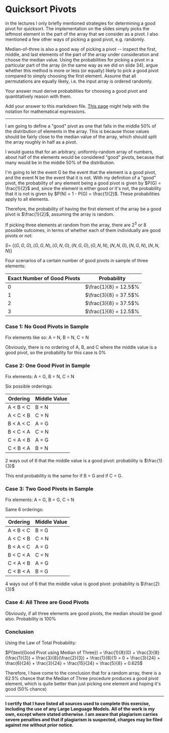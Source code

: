 # Quicksort Pivots

in the lectures I only briefly mentioned strategies for determining a good pivot
for quicksort. The implementation on the slides simply picks the leftmost
element in the part of the array that we consider as a pivot. I also mentioned a
few other ways of picking a good pivot, e.g. randomly.

Median-of-three is also a good way of picking a pivot -- inspect the first,
middle, and last elements of the part of the array under consideration and
choose the median value. Using the probabilities for picking a pivot in a
particular part of the array (in the same way as we did on slide 34), argue
whether this method is more or less (or equally) likely to pick a good pivot
compared to simply choosing the first element. Assume that all permutations are
equally likely, i.e. the input array is ordered randomly.

Your answer must derive probabilities for choosing a good pivot and
quantitatively reason with them.

Add your answer to this markdown file. [This
page](https://docs.github.com/en/get-started/writing-on-github/working-with-advanced-formatting/writing-mathematical-expressions)
might help with the notation for mathematical expressions.

---

I am going to define a "good" pivot as one that falls in the middle 50% of the distribution of elements in the array. This is because those values should be fairly close to the median value of the array, which should split the array roughly in half as a pivot.

I would guess that for an arbitrary, uniformly-random array of numbers, about half of the elements would be considered "good" pivots, because that many would be in the middle 50% of the distribution.

I'm going to let the event G be the event that the element is a good pivot, and the event N be the event that it is not. With my definition of a "good" pivot, the probability of any element being a good pivot is given by $P(G) = \frac{1}{2}$ and, since the element is either good or it's not, the probability that it is not is given by $P(N) = 1 - P(G) = \frac{1}{2}$. These probabilities apply to all elements.

Therefore, the probability of having the first element of the array be a good pivot is $\frac{1}{2}$, assuming the array is random. 

If picking three elements at random from the array, there are $2^3$ or 8 possible outcomes, in terms of whether each of them individually are good pivots or not:

$S =$ {$(G,G,G), (G,G,N), (G,N,G), (N,G,G), (G,N,N), (N,N,G), (N,G,N), (N,N,N)$}

Four scenarios of a certain number of good pivots in sample of three elements:

| Exact Number of Good Pivots | Probability           |
| ------------ | --------------------- |
| 0            | $\frac{1}{8} = 12.5$% |
| 1            | $\frac{3}{8} = 37.5$% |
| 2            | $\frac{3}{8} = 37.5$% |
| 3            | $\frac{1}{8} = 12.5$% |

### Case 1: No Good Pivots in Sample

Fix elements like so: A = N, B = N, C = N

Obviously, there is no ordering of A, B, and C where the middle value is a good pivot, so the probability for this case is 0%

### Case 2: One Good Pivot in Sample

Fix elements: A = G, B = N, C = N

Six possible orderings:

| Ordering  | Middle Value |
| --------- | ------------ |
| A < B < C | B = N        |
| A < C < B | C = N        |
| B < A < C | A = G        |
| B < C < A | C = N        |
| C < A < B | A = G        |
| C < B < A | B = N        |
2 ways out of 6 that the middle value is a good pivot: probability is $\frac{1}{3}$

This end probability is the same for if B = G and if C = G.

### Case 3: Two Good Pivots in Sample

Fix elements: A = G, B = G, C = N

Same 6 orderings:

| Ordering  | Middle Value |
| --------- | ------------ |
| A < B < C | B = G        |
| A < C < B | C = N        |
| B < A < C | A = G        |
| B < C < A | C = N        |
| C < A < B | A = G        |
| C < B < A | B = G        |

4 ways out of 6 that the middle value is good pivot: probability is $\frac{2}{3}$

### Case 4: All Three are Good Pivots

Obviously, if all three elements are good pivots, the median should be good also. Probability is 100%


### Conclusion

Using the Law of Total Probability:

$P(\text{Good Pivot using Median of Three}) = \frac{1}{8}(0) + \frac{3}{8}(\frac{1}{3}) + \frac{3}{8}(\frac{2}{3}) + \frac{1}{8}(1) = 0 + \frac{3}{24} + \frac{6}{24} + \frac{3}{24} = \frac{15}{24} = \frac{5}{8} = 0.625$

Therefore, I have come to the conclusion that for a random array, there is a 62.5% chance that the Median of Three procedure produces a good pivot element, which is quite better than just picking one element and hoping it's good (50% chance)

---

**I certify that I have listed all sources used to complete this exercise, including the use
of any Large Language Models. All of the work is my own, except where stated
otherwise. I am aware that plagiarism carries severe penalties and that if plagiarism is
suspected, charges may be filed against me without prior notice.**